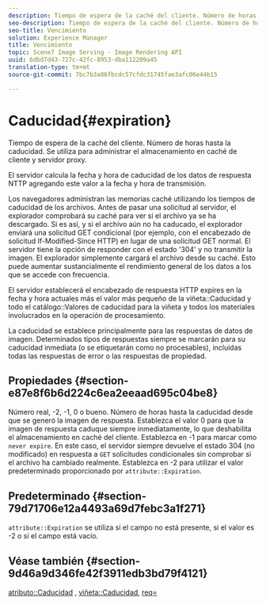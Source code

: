 ```yaml
---
description: Tiempo de espera de la caché del cliente. Número de horas hasta la caducidad. Se utiliza para administrar el almacenamiento en caché de cliente y servidor proxy.
seo-description: Tiempo de espera de la caché del cliente. Número de horas hasta la caducidad. Se utiliza para administrar el almacenamiento en caché de cliente y servidor proxy.
seo-title: Vencimiento
solution: Experience Manager
title: Vencimiento
topic: Scene7 Image Serving - Image Rendering API
uuid: 6dbd7d43-727c-42fc-8953-dba112209a45
translation-type: tm+mt
source-git-commit: 7bc7b3a86fbcdc57cfdc31745fae3afc06e44b15

---
```



# Caducidad{#expiration}

Tiempo de espera de la caché del cliente. Número de horas hasta la caducidad. Se utiliza para administrar el almacenamiento en caché de cliente y servidor proxy.

El servidor calcula la fecha y hora de caducidad de los datos de respuesta NTTP agregando este valor a la fecha y hora de transmisión.

Los navegadores administran las memorias caché utilizando los tiempos de caducidad de los archivos. Antes de pasar una solicitud al servidor, el explorador comprobará su caché para ver si el archivo ya se ha descargado. Si es así, y si el archivo aún no ha caducado, el explorador enviará una solicitud GET condicional (por ejemplo, con el encabezado de solicitud If-Modified-Since HTTP) en lugar de una solicitud GET normal. El servidor tiene la opción de responder con el estado &#39;304&#39; y no transmitir la imagen. El explorador simplemente cargará el archivo desde su caché. Esto puede aumentar sustancialmente el rendimiento general de los datos a los que se accede con frecuencia.

El servidor establecerá el encabezado de respuesta HTTP expires en la fecha y hora actuales más el valor más pequeño de la viñeta::Caducidad y todo el catálogo::Valores de caducidad para la viñeta y todos los materiales involucrados en la operación de procesamiento.

La caducidad se establece principalmente para las respuestas de datos de imagen. Determinados tipos de respuestas siempre se marcarán para su caducidad inmediata (o se etiquetarán como no procesables), incluidas todas las respuestas de error o las respuestas de propiedad.

## Propiedades {#section-e87e8f6b6d224c6ea2eeaad695c04be8}

Número real, -2, -1, 0 o bueno. Número de horas hasta la caducidad desde que se generó la imagen de respuesta. Establezca el valor 0 para que la imagen de respuesta caduque siempre inmediatamente, lo que deshabilita el almacenamiento en caché del cliente. Establezca en -1 para marcar como `never expire`. En este caso, el servidor siempre devuelve el estado 304 (no modificado) en respuesta a `GET` solicitudes condicionales sin comprobar si el archivo ha cambiado realmente. Establezca en -2 para utilizar el valor predeterminado proporcionado por `attribute::Expiration`.

## Predeterminado {#section-79d71706e12a4493a69d7febc3a1f271}

`attribute::Expiration` se utiliza si el campo no está presente, si el valor es -2 o si el campo está vacío.

## Véase también {#section-9d46a9d346fe42f3911edb3bd79f4121}

[atributo::Caducidad](../../../../../ir-api/material-cat/image-rendering-api-ref/c-ir-material-catalog/c-ir-attributes-reference/r-ir-expiration.md#reference-0f68ad8199c64bd4bc8d27dd78b7d996) , [viñeta::Caducidad](../../../../../ir-api/material-cat/image-rendering-api-ref/c-ir-material-catalog/c-ir-vignette-map-reference/r-ir-expiration-vignette.md#reference-df80829da93e4c0ab3f97a1792d9c74c), [req=](../../../../../ir-api/http-protocol/image-rendering-api-ref/c-ir-http-protocol-ref/c-ir-http-protocol-command-reference/r-ir-req.md#reference-792b1a663fb64261bd2de2a209b847fb)
